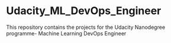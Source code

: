 # Udacity_ML_DevOps_Engineer
This repository contains the projects for the Udacity Nanodegree programme- Machine Learning DevOps Engineer
